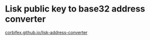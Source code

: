 # Lisk public key to base32 address converter

[corbifex.github.io/lisk-address-converter](https://corbifex.github.io/lisk-address-converter/)
